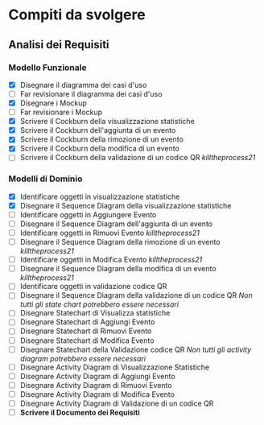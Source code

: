 # Compiti da svolgere

## Analisi dei Requisiti

### Modello Funzionale
- [x] Disegnare il diagramma dei casi d'uso
- [ ] Far revisionare il diagramma dei casi d'uso
- [x] Disegnare i Mockup
- [ ] Far revisionare i Mockup
- [x] Scrivere il Cockburn della visualizzazione statistiche
- [x] Scrivere il Cockburn dell'aggiunta di un evento
- [x] Scrivere il Cockburn della rimozione di un evento
- [x] Scrivere il Cockburn della modifica di un evento
- [ ] Scrivere il Cockburn della validazione di un codice QR *killtheprocess21*
### Modelli di Dominio
- [x] Identificare oggetti in visualizzazione statistiche
- [x] Disegnare il Sequence Diagram della visualizzazione statistiche
- [ ] Identificare oggetti in Aggiungere Evento
- [ ] Disegnare il Sequence Diagram dell'aggiunta di un evento
- [ ] Identificare oggetti in Rimuovi Evento *killtheprocess21*
- [ ] Disegnare il Sequence Diagram della rimozione di un evento *killtheprocess21*
- [ ] Identificare oggetti in Modifica Evento *killtheprocess21*
- [ ] Disegnare il Sequence Diagram della modifica di un evento *killtheprocess21*
- [ ] Identificare oggetti in validazione codice QR
- [ ] Disegnare il Sequence Diagram della validazione di un codice QR
*Non tutti gli state chart potrebbero essere necessari*
- [ ] Disegnare Statechart di Visualizza statistiche  
- [ ] Disegnare Statechart di Aggiungi Evento
- [ ] Disegnare Statechart di Rimuovi Evento
- [ ] Disegnare Statechart di Modifica Evento
- [ ] Disegnare Statechart della Validazione codice QR
*Non tutti gli activity diagram potrebbero essere necessari*
- [ ] Disegnare Activity Diagram di Visualizzazione Statistiche
- [ ] Disegnare Activity Diagram di Aggiungi Evento
- [ ] Disegnare Activity Diagram di Rimuovi Evento
- [ ] Disegnare Activity Diagram di Modifica Evento
- [ ] Disegnare Activity Diagram di Validazione di un codice QR
- [ ] **Scrivere il Documento dei Requisiti**
